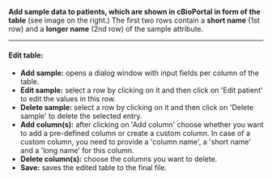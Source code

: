 **Add sample data to patients, which are shown in cBioPortal in form of the table** (see image on the right.)
The first two rows contain a **short name**  (1st row) and a **longer name** (2nd row) of the sample attribute.

---

#### Edit table:

- **Add sample:** opens a dialog window with input fields per column of the table.
- **Edit sample:** select a row by clicking on it and then click on 'Edit patient' to edit the values in this row.
- **Delete sample:** select a row by clicking on it and then click on 'Delete sample' to delete the selected entry.
- **Add column(s):** after clicking on 'Add column' choose whether you want to add a pre-defined column or create a custom column. In case of a custom column, you need to provide a 'column name', a 'short name' and a 'long name' for this column.
- **Delete column(s):** choose the columns you want to delete.
- **Save:** saves the edited table to the final file.
